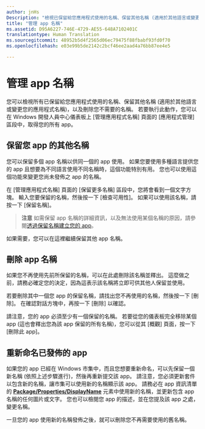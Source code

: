```yaml
---
author: jnHs
Description: "檢視已保留給您應用程式使用的名稱、保留其他名稱 (適用於其他語言或變更您的應用程式名稱)，以及刪除您不再需要使用的保留名稱。"
title: "管理 app 名稱"
ms.assetid: D95A6227-746E-4729-AE55-648A7102401C
translationtype: Human Translation
ms.sourcegitcommit: 48952b5d4f2565d06ec79475f88fbabf93fd0f70
ms.openlocfilehash: e03e99b5de2142c2bcf46ee2aad4a76bb87ee4e5

---
```


# 管理 app 名稱


您可以檢視所有已保留給您應用程式使用的名稱、保留其他名稱 (適用於其他語言或變更您的應用程式名稱)，以及刪除您不需要的名稱。 若要執行此動作，您可以在 Windows 開發人員中心儀表板上 \[管理應用程式名稱\] 頁面的 \[應用程式管理\] 區段中，取得您的所有 app。

## 保留您 app 的其他名稱

您可以保留多個 app 名稱以供同一個的 app 使用。 如果您要使用多種語言提供您的 app 且想要為不同語言使用不同名稱時，這個功能特別有用。 您也可以使用這個功能來變更您尚未發佈之 app 的名稱。

在 \[管理應用程式名稱\] 頁面的 \[保留更多名稱\] 區段中，您將會看到一個文字方塊。 輸入您要保留的名稱，然後按一下 \[檢查可用性\]。 如果可以使用該名稱，請按一下 \[保留名稱\]。

> **注意** 如需保留 app 名稱的詳細資訊，以及無法使用某個名稱的原因，請參閱[透過保留名稱建立您的 app](create-your-app-by-reserving-a-name.md)。

如果需要，您可以在這裡繼續保留其他 app 名稱。

## 刪除 app 名稱

如果您不再使用先前所保留的名稱，可以在此處刪除該名稱並釋出。 這麼做之前，請務必確定您的決定，因為這表示該名稱將立即可供其他人保留並使用。

若要刪除其中一個您 app 的保留名稱，請找出您不再使用的名稱，然後按一下 \[刪除\]。 在確認對話方塊中，再按一下 \[刪除\] 以確認。

請注意，您的 app 必須至少有一個保留的名稱。 若要從您的儀表板完全移除某個 app (這也會釋出您為該 app 保留的所有名稱)，您可以從其 \[概觀\] 頁面，按一下 \[刪除此 app\]。

## 重新命名已發佈的 app

如果您的 app 已經在 Windows 市集中，而且您想要重新命名，可以先保留一個新名稱 (依照上述步驟進行)，然後再重新提交該 app。 請注意，您必須更新套件以包含新的名稱，讓市集可以使用新的名稱顯示該 app。 請務必在 app 資訊清單的 [**Package/Properties/DisplayName**](https://msdn.microsoft.com/library/windows/apps/dn423240) 元素中使用新的名稱，並更新包含 app 名稱的任何圖片或文字。 您也可以檢閱您 app 的描述，並在您提及該 app 之處，變更名稱。

一旦您的 app 使用新的名稱發佈之後，就可以刪除您不再需要使用的舊名稱。

 

 







<!--HONumber=Jun16_HO4-->



